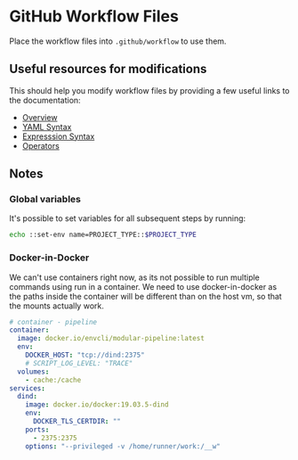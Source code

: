 # GitHub Workflow Files

Place the workflow files into `.github/workflow` to use them.

## Useful resources for modifications

This should help you modify workflow files by providing a few useful links to the documentation:

- [Overview](https://help.github.com/en/actions/automating-your-workflow-with-github-actions/configuring-workflows)
- [YAML Syntax](https://help.github.com/en/actions/automating-your-workflow-with-github-actions/workflow-syntax-for-github-actions)
- [Expresssion Syntax](https://help.github.com/en/actions/automating-your-workflow-with-github-actions/contexts-and-expression-syntax-for-github-actions)
- [Operators](https://help.github.com/en/actions/automating-your-workflow-with-github-actions/contexts-and-expression-syntax-for-github-actions#operators)

## Notes

### Global variables

It's possible to set variables for all subsequent steps by running:

```bash
echo ::set-env name=PROJECT_TYPE::$PROJECT_TYPE
```

### Docker-in-Docker

We can't use containers right now, as its not possible to run multiple commands using run in a container.
We need to use docker-in-docker as the paths inside the container will be different than on the host vm, so that the mounts actually work.

```yaml
# container - pipeline
container:
  image: docker.io/envcli/modular-pipeline:latest
  env:
    DOCKER_HOST: "tcp://dind:2375"
    # SCRIPT_LOG_LEVEL: "TRACE"
  volumes:
    - cache:/cache
services:
  dind:
    image: docker.io/docker:19.03.5-dind
    env:
      DOCKER_TLS_CERTDIR: ""
    ports:
      - 2375:2375
    options: "--privileged -v /home/runner/work:/__w"
```
